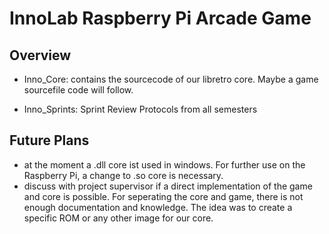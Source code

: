 # InnoLab Raspberry Pi Arcade Game

## Overview

- Inno_Core:
	contains the sourcecode of our libretro core. Maybe a game sourcefile code will follow.

- Inno_Sprints: 
	Sprint Review Protocols from all semesters

## Future Plans
- at the moment a .dll core ist used in windows. For further use on the Raspberry Pi, a change to .so core is necessary.
- discuss with project supervisor if a direct implementation of the game and core is possible. For seperating the core and game, there is not enough documentation and knowledge. The idea was to create a specific ROM or any other image for our core. 
